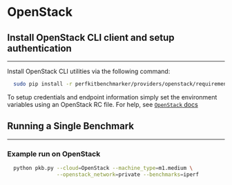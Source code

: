 # OpenStack

## Install OpenStack CLI client and setup authentication
---
Install OpenStack CLI utilities via the following command:

```bash
  sudo pip install -r perfkitbenchmarker/providers/openstack/requirements.txt
```

To setup credentials and endpoint information simply set the environment
variables using an OpenStack RC file. For help, see [`OpenStack` docs](http://docs.openstack.org/cli-reference/common/cli_set_environment_variables_using_openstack_rc.html)

## Running a Single Benchmark
---

### Example run on OpenStack

```bash
  python pkb.py --cloud=OpenStack --machine_type=m1.medium \
                --openstack_network=private --benchmarks=iperf
```
